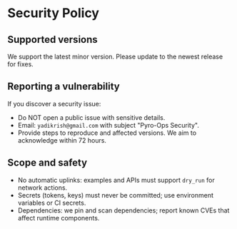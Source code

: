 # Security Policy

## Supported versions

We support the latest minor version. Please update to the newest release for fixes.

## Reporting a vulnerability

If you discover a security issue:
- Do NOT open a public issue with sensitive details.
- Email: `yadikrish@gmail.com` with subject "Pyro-Ops Security".
- Provide steps to reproduce and affected versions. We aim to acknowledge within 72 hours.

## Scope and safety
- No automatic uplinks: examples and APIs must support `dry_run` for network actions.
- Secrets (tokens, keys) must never be committed; use environment variables or CI secrets.
- Dependencies: we pin and scan dependencies; report known CVEs that affect runtime components.

